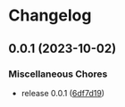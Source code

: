 # Changelog

## 0.0.1 (2023-10-02)


### Miscellaneous Chores

* release 0.0.1 ([6df7d19](https://github.com/flipt-io/typed/commit/6df7d192b7ddb12cef8c31ff16eef058bd501230))

